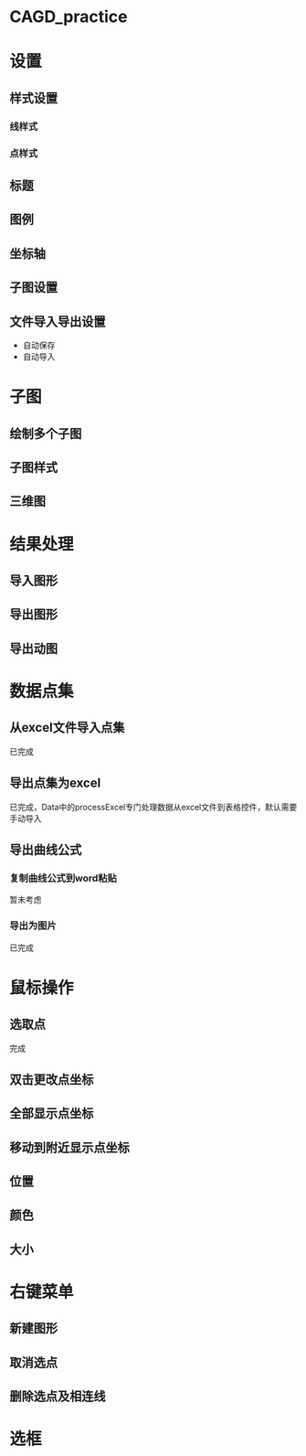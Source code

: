 # CAGD_practice
# 设置
## 样式设置
### 线样式
### 点样式
## 标题
## 图例
## 坐标轴
## 子图设置
## 文件导入导出设置
- 自动保存
- 自动导入

# 子图
## 绘制多个子图
## 子图样式
## 三维图
# 结果处理
## 导入图形
## 导出图形
## 导出动图
# 数据点集
## 从excel文件导入点集
已完成
## 导出点集为excel
已完成，Data中的processExcel专门处理数据从excel文件到表格控件，默认需要手动导入
## 导出曲线公式
### 复制曲线公式到word粘贴
暂未考虑
### 导出为图片
已完成
# 鼠标操作
## 选取点
完成
## 双击更改点坐标
## 全部显示点坐标
## 移动到附近显示点坐标

## 位置
## 颜色
## 大小
# 右键菜单
## 新建图形
## 取消选点
## 删除选点及相连线
# 选框





